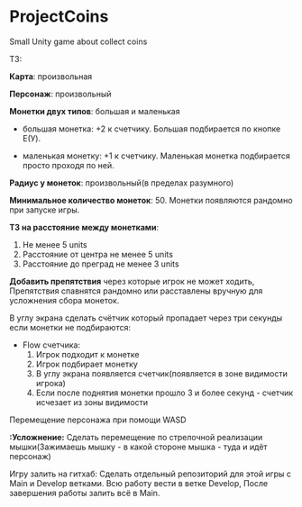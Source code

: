 # ProjectCoins
Small Unity game about collect coins

ТЗ:

**Карта**: произвольная

**Персонаж**: произвольный

**Монетки двух типов**: большая и маленькая
- большая монетка: +2 к счетчику. Большая подбирается по кнопке E(У).
* маленькая монетку: +1 к счетчику. Маленькая монетка подбирается просто проходя по ней.

**Радиус у монеток**: произвольный(в пределах разумного)

**Минимальное количество монеток**: 50.
Монетки появляются рандомно при запуске игры.

**ТЗ на расстояние между монетками**:
1) Не менее 5 units
2) Расстояние от центра не менее 5 units
3) Расстояние до преград не менее 3 units


**Добавить препятствия** через которые игрок не может ходить, Препятствия спавнятся рандомно или расставлены вручную для усложнения сбора монеток.



В углу экрана сделать счётчик который пропадает через три секунды если монетки не подбираются:
- Flow счетчика:
  1. Игрок подходит к монетке
  2. Игрок подбирает монетку
  3. В углу экрана появляется счетчик(появляется в зоне видимости игрока)
  4. Если после поднятия монетки прошло 3 и более секунд - счетчик исчезает из зоны видимости

Перемещение персонажа при помощи WASD

**:Усложнение:**
Сделать перемещение по стрелочной реализации мышки(Зажимаешь мышку - в какой стороне мышка - туда и идёт персонаж)


Игру залить на гитхаб: 
Сделать отдельный репозиторий для этой игры с Main и Develop ветками. Всю работу вести в ветке Develop, После завершения работы залить всё в Main.
